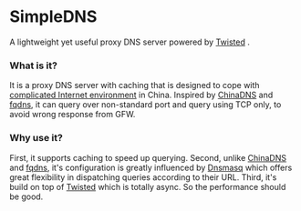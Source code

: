SimpleDNS
=========

A lightweight yet useful proxy DNS server powered by [Twisted](https://twistedmatrix.com/trac/) .

### What is it?

It is a proxy DNS server with caching that is designed to cope with [complicated Internet environment](http://en.wikipedia.org/wiki/Great_Firewall_of_China#Blocking_methods) in China. Inspired by [ChinaDNS](https://github.com/clowwindy/ChinaDNS) and [fqdns](https://github.com/fqrouter/fqdns), it can query over non-standard port and query using TCP only, to avoid wrong response from GFW.

### Why use it?

First, it supports caching to speed up querying. Second, unlike [ChinaDNS](https://github.com/clowwindy/ChinaDNS) and [fqdns](https://github.com/fqrouter/fqdns), it's configuration is greatly influenced by [Dnsmasq](http://www.thekelleys.org.uk/dnsmasq/doc.html) which offers great flexibility in dispatching queries according to their URL. Third, it's build on top of [Twisted](https://twistedmatrix.com/trac/) which is totally async. So the performance should be good.